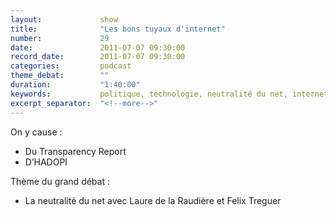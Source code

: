 ```yaml
---
layout:             show
title:              "Les bons tuyaux d'internet"
number:             29
date:               2011-07-07 09:30:00
record_date:        2011-07-07 09:30:00
categories:         podcast
theme_debat:        ""
duration:           "1:40:00"
keywords:           politique, technologie, neutralité du net, internet, neutrality
excerpt_separator:  "<!--more-->"
---
```



On y cause :

- Du Transparency Report
- D’HADOPI

Thème du grand débat :

- La neutralité du net avec Laure de la Raudière et Felix Treguer
